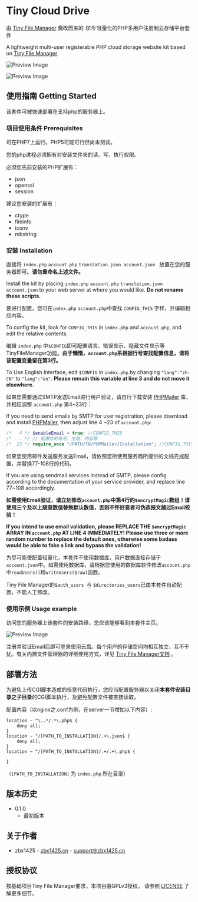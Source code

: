 # Tiny Cloud Drive

由 [Tiny File Manager](https://tinyfilemanager.github.io/) 魔改而来的 _较为_ 轻量化的PHP多用户注册制云存储平台套件

A lightweight multi-user registerable PHP cloud storage website kit based on [Tiny File Manager](https://tinyfilemanager.github.io/)

![Preview Image](https://gitcdn.link/repo/zbx1425/tinyCloudDrive/master/screenshot.png)

![Preview Image](https://gitcdn.link/repo/prasathmani/tinyfilemanager/master/screenshot.gif)

## 使用指南 Getting Started

该套件可被快速部署在支持php的服务器上。

### 项目使用条件 Prerequisites

可在PHP7上运行。PHP5可能可行但尚未测试。

您的php进程必须拥有对安装文件夹的读、写、执行权限。

必须您先前安装的PHP扩展有：

- json
- openssl
- session

建议您安装的扩展有：

- ctype
- fileinfo
- iconv
- mbstring

### 安装 Installation

直接将  `index.php` `account.php` `translation.json account.json ` 放置在您的服务器即可。**请勿重命名上述文件。**

Install the kit by placing `index.php` `account.php` `translation.json` `account.json` to your web server at where you would like. **Do not rename these scripts.**

要进行配置，您可在`index.php` `account.php`中查找  `CONFIG_THIS` 字样，并编辑相应内容。

To config the kit, look for `CONFIG_THIS` in `index.php` and `account.php`, and edit the relative contents.

编辑 `index.php` 中`$CONFIG`即可配置语言、错误显示、隐藏文件显示等TinyFileManager功能。**由于懒惰，`account.php`系根据行号查找配置信息，请将该配置变量留在第3行。**

To Use English Interface, edit `$CONFIG` in `index.php` by changing `"lang":"zh-CN"` to `"lang":"en"`. **Please remain this variable at line 3 and do not move it elsewhere.**

如果您需要通过SMTP发送Email进行用户验证，请自行下载安装 [PHPMailer](https://github.com/PHPMailer/PHPMailer) 库，并相应调整 `account.php` 第4~23行：

If you need to send emails by SMTP for user registration, please download and install [PHPMailer](https://github.com/PHPMailer/PHPMailer), then adjust line 4 ~23 of `account.php`:

```php
/*   4 */ $enableEmail = true; //CONFIG_THIS
/* ... */ // 配置您的账号，主题，内容等
/*  23 */ require_once "/PATH/TO/PHPMailer/Installation"; //CONFIG_THIS 引入PHPMailer
```

如果您使用邮件发送服务发送Email，请依照您所使用服务商所提供的文档完成配置，并替换77-108行的代码。

If you are using sendmail services instead of SMTP, please config according to the documentation of your service provider, and replace line 77~108 accordingly.

**如需使用Email验证，请立刻修改`account.php`中第4行的`$encryptMagic`数组！请使用三个及以上随意数值替换默认数值，否则不怀好意者可伪造报文越过Email校验！**

**If you intend to use email validation, please REPLACE THE `$encryptMagic` ARRAY IN `account.php` AT LINE 4 IMMEDIATELY! Please use three or more random number to replace the default ones, otherwise some badass would be able to fake a link and bypass the validation!**

为尽可能使配置轻量化，本套件不使用数据库，用户数据直接存储于`account.json`中。如需使用数据库，请根据您使用的数据库软件修改`account.php`中`readUsers()`和`writeUsers($raw)`函数。

Tiny File Manager的`$auth_users `与 `$directories_users`已由本套件自动配置，不能人工修改。

### 使用示例 Usage example

访问您的服务器上该套件的安装路径，您应该能够看到本套件主页。

![Preview Image](https://gitcdn.link/repo/zbx1425/tinyCloudDrive/master/screenshot.png)

注册并验证Email后即可登录使用云盘。每个用户的存储空间均相互独立，互不干扰。有关内置文件管理器的详细使用方式，详见 [Tiny File Manager文档](https://tinyfilemanager.github.io/docs/) 。



## 部署方法

为避免上传CGI脚本造成的任意代码执行，您应当配置服务器以关闭**本套件安装目录之子目录**的CGI脚本执行，及避免配置文件被直接读取。

配置内容（以nginx之.conf为例，在server一节增加以下内容）:

```
location ~ ^\..*/.*\.php$ {
    deny all;
}
location ~ ^/[PATH_TO_INSTALLATION]/.+\.json$ {
    deny all;
}
location ~ ^/[PATH_TO_INSTALLATION]/.+/.+\.php$ {

}
```

（`[PATH_TO_INSTALLATION]` 为 `index.php` 所在目录）



## 版本历史

- 0.1.0
  - 最初版本



## 关于作者

- zbx1425 - [zbx1425.cn](https://www.zbx1425.cn) - [support@zbx1425.cn](mailto:support@zbx1425.cn)



## 授权协议

按基础项目Tiny File Manager要求，本项目由GPLv3授权。 请参照 [LICENSE]( https://github.com/zbx1425/tinyCloudDrive/blob/master/LICENSE ) 了解更多细节。 